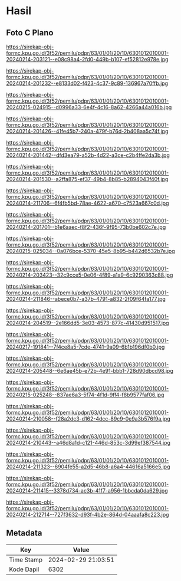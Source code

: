 # Hasil

## Foto C Plano

https://sirekap-obj-formc.kpu.go.id/3f52/pemilu/pdpr/63/01/01/20/10/6301012010001-20240214-203121--e08c98a4-2fd0-449b-b107-ef52812e978e.jpg

https://sirekap-obj-formc.kpu.go.id/3f52/pemilu/pdpr/63/01/01/20/10/6301012010001-20240214-201232--e8133d02-f423-4c37-9c89-136967a70ffb.jpg

https://sirekap-obj-formc.kpu.go.id/3f52/pemilu/pdpr/63/01/01/20/10/6301012010001-20240215-024915--d0996a33-6e4f-4c16-8a62-4266a44a016b.jpg

https://sirekap-obj-formc.kpu.go.id/3f52/pemilu/pdpr/63/01/01/20/10/6301012010001-20240214-201426--41fe45b7-240a-479f-b76d-2b408aa5c74f.jpg

https://sirekap-obj-formc.kpu.go.id/3f52/pemilu/pdpr/63/01/01/20/10/6301012010001-20240214-201442--dfd3ea79-a52b-4d22-a3ce-c2b4ffe2da3b.jpg

https://sirekap-obj-formc.kpu.go.id/3f52/pemilu/pdpr/63/01/01/20/10/6301012010001-20240214-201530--a2ffa875-ef37-49b4-8b85-b2894043f40f.jpg

https://sirekap-obj-formc.kpu.go.id/3f52/pemilu/pdpr/63/01/01/20/10/6301012010001-20240214-211706--6f4fb5bd-78ae-4622-a670-c7523a667c0d.jpg

https://sirekap-obj-formc.kpu.go.id/3f52/pemilu/pdpr/63/01/01/20/10/6301012010001-20240214-201701--b1e6aaec-f8f2-436f-9f95-73b0be602c7e.jpg

https://sirekap-obj-formc.kpu.go.id/3f52/pemilu/pdpr/63/01/01/20/10/6301012010001-20240215-025034--0a076bce-5370-45e5-8b95-b442d6532b7e.jpg

https://sirekap-obj-formc.kpu.go.id/3f52/pemilu/pdpr/63/01/01/20/10/6301012010001-20240214-203423--32c9cce5-0e06-4f89-a1a9-6c9290363c88.jpg

https://sirekap-obj-formc.kpu.go.id/3f52/pemilu/pdpr/63/01/01/20/10/6301012010001-20240214-211846--abece0b7-a37b-4791-a832-2f09f64fa177.jpg

https://sirekap-obj-formc.kpu.go.id/3f52/pemilu/pdpr/63/01/01/20/10/6301012010001-20240214-204519--2e166dd5-3e03-4573-877c-41430d951517.jpg

https://sirekap-obj-formc.kpu.go.id/3f52/pemilu/pdpr/63/01/01/20/10/6301012010001-20240217-191841--7f4ce8a5-7cde-4741-9a09-6b1b196df0b0.jpg

https://sirekap-obj-formc.kpu.go.id/3f52/pemilu/pdpr/63/01/01/20/10/6301012010001-20240214-205448--6e6ae45b-e72b-4e91-bbb1-728d90dbcd98.jpg

https://sirekap-obj-formc.kpu.go.id/3f52/pemilu/pdpr/63/01/01/20/10/6301012010001-20240215-025248--837ae6a3-5f74-4f1d-9ff4-f8b9577faf06.jpg

https://sirekap-obj-formc.kpu.go.id/3f52/pemilu/pdpr/63/01/01/20/10/6301012010001-20240214-210058--f28a2dc3-d162-4dcc-89c9-0e9a3b576f9a.jpg

https://sirekap-obj-formc.kpu.go.id/3f52/pemilu/pdpr/63/01/01/20/10/6301012010001-20240214-210443--a46d8a1d-c121-446d-853c-3d99ef387544.jpg

https://sirekap-obj-formc.kpu.go.id/3f52/pemilu/pdpr/63/01/01/20/10/6301012010001-20240214-211323--6904fe55-a2d5-46b8-a6a4-44616a5166e5.jpg

https://sirekap-obj-formc.kpu.go.id/3f52/pemilu/pdpr/63/01/01/20/10/6301012010001-20240214-211415--3378d734-ac3b-41f7-a956-1bbcda0da629.jpg

https://sirekap-obj-formc.kpu.go.id/3f52/pemilu/pdpr/63/01/01/20/10/6301012010001-20240214-212714--727f3632-d93f-4b2e-864d-04aaafa8c223.jpg


## Metadata

| Key        | Value               |
| ---------- | ------------------- |
| Time Stamp | 2024-02-29 21:03:51 |
| Kode Dapil | 6302                |



